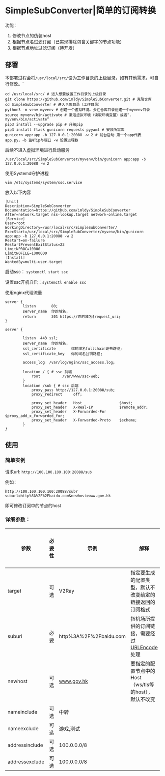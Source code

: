 # SimpleSubConverter|简单的订阅转换

功能：

1. 修改节点的伪装host
2. 根据节点名过滤订阅（已实现排除包含关键字的节点功能）
3. 根据节点地址过滤订阅（待开发）

## 部署

本部署过程会将`/usr/local/src/`设为工作目录的上级目录，如有其他需求，可自行修改。`

```
cd /usr/local/src/ # 进入想要放置工作目录的上级目录
git clone https://github.com/imldy/SimpleSubConverter.git # 克隆仓库
cd SimpleSubConverter # 进入仓库目录（工作目录）
python3 -m venv myvenv # 创建一个虚拟环境。会在仓库目录创建一个myvenv目录
source myvenv/bin/activate # 激活虚拟环境（读取环境变量）或者“. myvenv/bin/activate”
pip3 install --upgrade pip # 升级pip
pip3 install flask gunicorn requests pyyaml # 安装所需库
gunicorn app:app -b 127.0.0.1:20088 -w 2 # 前台启动 第一个app代表app.py，-b 监听ip与端口 -w 设置进程数
```

后续不进入虚拟环境进行启动服务

```
/usr/local/src/SimpleSubConverter/myvenv/bin/gunicorn app:app -b 127.0.0.1:20088 -w 2
```

使用Systemd守护进程

`vim /etc/systemd/system/ssc.service`

放入以下内容

```
[Unit]
Description=SimpleSubConverter
Documentation=https://github.com/imldy/SimpleSubConverter
After=network.target nss-lookup.target network-online.target
[Service]
User=root
WorkingDirectory=/usr/local/src/SimpleSubConverter/
ExecStart=/usr/local/src/SimpleSubConverter/myvenv/bin/gunicorn app:app -b 127.0.0.1:20088 -w 2
Restart=on-failure
RestartPreventExitStatus=23
LimitNPROC=10000
LimitNOFILE=1000000
[Install]
WantedBy=multi-user.target
```

启动ssc： `systemctl start ssc`

设置ssc开机自启：`systemctl enable ssc`

使用nginx代理流量

```
server {
        listen       80;
        server_name  你的域名;
        return       301 https://你的域名$request_uri;
}

server {

        listen  443 ssl;
        server_name  你的域名;
        ssl_certificate       你的域名fullchain证书路径;
        ssl_certificate_key   你的域名公钥路径;

        access_log  /var/log/nginx/ssc_access.log;

        location / { # ssc 前端
            root          /var/www/ssc-web;
        }
        location /sub { # ssc 后端
            proxy_pass http://127.0.0.1:20088/sub;
            proxy_redirect     off;
    
            proxy_set_header   Host                 $host;
            proxy_set_header   X-Real-IP            $remote_addr;
            proxy_set_header   X-Forwarded-For      $proxy_add_x_forwarded_for;
            proxy_set_header   X-Forwarded-Proto    $scheme;
        }
}
```

## 使用

### 简单实例

请求url:  `http://100.100.100.100:20088/sub`

例如：

```
http://100.100.100.100:20088/sub?suburl=http%3A%2F%2Fbaidu.com&newhost=www.gov.hk
```

即可修改订阅中的节点的host

### 详细参数：

| 参数    | 必要性 | 示例                      | 解释                                                         | 是否已实现                                                |
| ------- | ------ | ------------------------- | ------------------------------------------------------------ | ------------------------------------------------------------ |
| target  | 可选   | V2Ray                 | 指定要生成的配置类型，默认不改变给定的链接返回的订阅格式   | ❌    |
| suburl  | 必要   | http%3A%2F%2Fbaidu.com | 指机场所提供的订阅链接，需要经过 [URLEncode](https://www.urlencoder.org/) 处理 | ✔ |
| newhost | 可选   | www.gov.hk         | 要指定的配置节点中的Host（ws/tls等的host），默认不改变 | ✔ |
| nameinclude | 可选 | 中转 |  | ❌ |
| nameexclude | 可选 | 游戏,测试 |  | ✔ |
| addressinclude | 可选 | 100.0.0.0/8 |  | ❌ |
| addressexclude | 可选 | 100.0.0.0/8 |  | ❌ |

